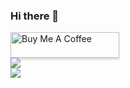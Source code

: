 ### Hi there 👋

<a href="https://www.buymeacoffee.com/jordyvanderpoel" target="_blank"><img src="https://www.buymeacoffee.com/assets/img/custom_images/orange_img.png" alt="Buy Me A Coffee" style="height: 41px !important;width: 174px !important;box-shadow: 0px 3px 2px 0px rgba(190, 190, 190, 0.5) !important;-webkit-box-shadow: 0px 3px 2px 0px rgba(190, 190, 190, 0.5) !important;" ></a>
<br/>
<img src="https://github-readme-stats.vercel.app/api?username=jordyvanderpoel&theme=algolia&show_icons=true" />
<br />
<img src="https://github-readme-stats.vercel.app/api/top-langs/?username=jordyvanderpoel&theme=algolia&show_icons=true" />
<!--
**jordyvanderpoel/jordyvanderpoel** is a ✨ _special_ ✨ repository because its `README.md` (this file) appears on your GitHub profile.

Here are some ideas to get you started:

- 🔭 I’m currently working on ...
- 🌱 I’m currently learning ...
- 👯 I’m looking to collaborate on ...
- 🤔 I’m looking for help with ...
- 💬 Ask me about ...
- 📫 How to reach me: ...
- 😄 Pronouns: ...
- ⚡ Fun fact: ...
-->
